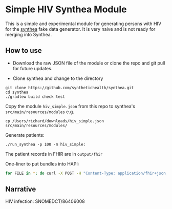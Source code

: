 # Simple HIV Synthea Module

This is a simple and experimental module for generating persons with HIV for the [synthea](https://github.com/synthetichealth/synthea) fake data generator. It is very naive and is not ready for merging into Synthea.

## How to use

* Download the raw JSON file of the module or clone the repo and git pull for future updates.

* Clone synthea and change to the directory
```
git clone https://github.com/synthetichealth/synthea.git
cd synthea
./gradlew build check test
```

Copy the module `hiv_simple.json` from this repo to synthea's `src/main/resources/modules` e.g.
```
cp /Users/richard/downloads/hiv_simple.json src/main/resources/modules/
```

Generate patients:
```
./run_synthea -p 100 -m hiv_simple:
```

The patient records in FHIR are in `output/fhir`

One-liner to put bundles into HAPI:
```bash
for FILE in *; do curl -X POST -H "Content-Type: application/fhir+json;charset=utf-8" -d @$FILE http://localhost:8080/fhir ; done
```


## Narrative

HIV infection: SNOMEDCT/86406008
